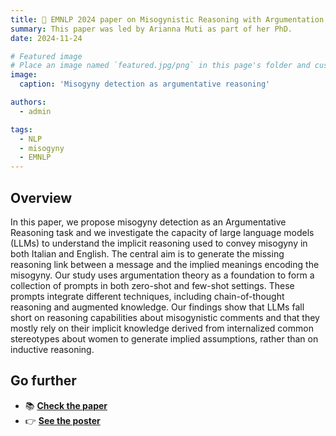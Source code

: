 ```yaml
---
title: 🎉 EMNLP 2024 paper on Misogynistic Reasoning with Argumentation Theory-Driven Prompts
summary: This paper was led by Arianna Muti as part of her PhD. 
date: 2024-11-24

# Featured image
# Place an image named `featured.jpg/png` in this page's folder and customize its options here.
image:
  caption: 'Misogyny detection as argumentative reasoning'

authors:
  - admin

tags:
  - NLP
  - misogyny
  - EMNLP
---
```



## Overview

In this paper, we propose misogyny detection as an Argumentative Reasoning task and we investigate the capacity of large language models (LLMs) to understand the implicit reasoning used to convey misogyny in both Italian and English. The central aim is to generate the missing reasoning link between a message and the implied meanings encoding the misogyny. Our study uses argumentation theory as a foundation to form a collection of prompts in both zero-shot and few-shot settings. These prompts integrate different techniques, including chain-of-thought reasoning and augmented knowledge. Our findings show that LLMs fall short on reasoning capabilities about misogynistic comments and that they mostly rely on their implicit knowledge derived from internalized common stereotypes about women to generate implied assumptions, rather than on inductive reasoning.

## Go further

- 📚 [**Check the paper**](](https://aclanthology.org/2024.emnlp-main.1174/))
-  👉 [**See the poster**]()

<!-- 1. The Wowchemy website builder for Hugo, along with its starter templates, is designed for professional creators, educators, and teams/organizations - although it can be used to create any kind of site
2. The template can be modified and customised to suit your needs. It's a good platform for anyone looking to take control of their data and online identity whilst having the convenience to start off with a **no-code solution (write in Markdown and customize with YAML parameters)** and having **flexibility to later add even deeper personalization with HTML and CSS**
3. You can work with all your favourite tools and apps with hundreds of plugins and integrations to speed up your workflows, interact with your readers, and much more
 -->

<!-- [![The template is mobile first with a responsive design to ensure that your site looks stunning on every device.](https://raw.githubusercontent.com/wowchemy/wowchemy-hugo-modules/main/starters/academic/preview.png)](https://hugoblox.com)

## Crowd-funded open-source software

To help us develop this template and software sustainably under the MIT license, we ask all individuals and businesses that use it to help support its ongoing maintenance and development via sponsorship.

### [❤️ Click here to become a sponsor and help support Wowchemy's future ❤️](https://hugoblox.com/sponsor/)

As a token of appreciation for sponsoring, you can **unlock [these](https://hugoblox.com/sponsor/) awesome rewards and extra features 🦄✨**

## Features

- **Page builder** - Create _anything_ with no-code [**blocks**](https://hugoblox.com/blocks/) and [**elements**](https://docs.hugoblox.com/reference/markdown/)
- **Edit any type of content** - Blog posts, publications, talks, slides, projects, and more!
- **Create content** in [**Markdown**](https://docs.hugoblox.com/reference/markdown/), [**Jupyter**](https://docs.hugoblox.com/getting-started/cms/), or [**RStudio**](https://docs.hugoblox.com/getting-started/cms/)
- **Plugin System** - Fully customizable [**color** and **font themes**](https://docs.hugoblox.com/getting-started/customize/)
- **Display Code and Math** - Code syntax highlighting and LaTeX math supported
- **Integrations** - [Google Analytics](https://analytics.google.com), [Disqus commenting](https://disqus.com), Maps, Contact Forms, and more!
- **Beautiful Site** - Simple and refreshing one-page design
- **Industry-Leading SEO** - Help get your website found on search engines and social media
- **Media Galleries** - Display your images and videos with captions in a customizable gallery
- **Mobile Friendly** - Look amazing on every screen with a mobile friendly version of your site
- **Multi-language** - 35+ language packs including English, 中文, and Português
- **Multi-user** - Each author gets their own profile page
- **Privacy Pack** - Assists with GDPR
- **Stand Out** - Bring your site to life with animation, parallax backgrounds, and scroll effects
- **One-Click Deployment** - No servers. No databases. Only files.

 -->